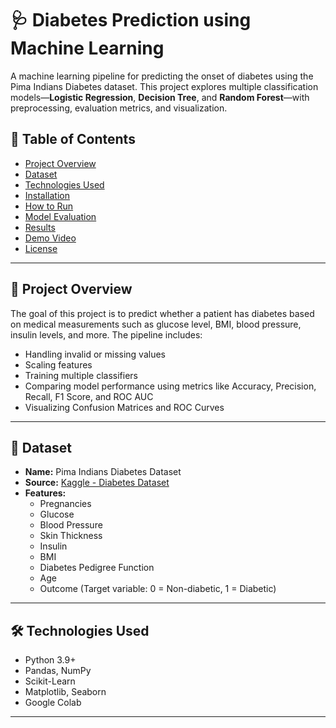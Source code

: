 # 🩺 Diabetes Prediction using Machine Learning

A machine learning pipeline for predicting the onset of diabetes using the Pima Indians Diabetes dataset. This project explores multiple classification models—**Logistic Regression**, **Decision Tree**, and **Random Forest**—with preprocessing, evaluation metrics, and visualization.

## 📌 Table of Contents

- [Project Overview](#project-overview)
- [Dataset](#dataset)
- [Technologies Used](#technologies-used)
- [Installation](#installation)
- [How to Run](#how-to-run)
- [Model Evaluation](#model-evaluation)
- [Results](#results)
- [Demo Video](#demo-video)
- [License](#license)

---

## 📖 Project Overview

The goal of this project is to predict whether a patient has diabetes based on medical measurements such as glucose level, BMI, blood pressure, insulin levels, and more. The pipeline includes:

- Handling invalid or missing values
- Scaling features
- Training multiple classifiers
- Comparing model performance using metrics like Accuracy, Precision, Recall, F1 Score, and ROC AUC
- Visualizing Confusion Matrices and ROC Curves

---

## 📂 Dataset

- **Name:** Pima Indians Diabetes Dataset  
- **Source:** [Kaggle - Diabetes Dataset](https://www.kaggle.com/datasets/uciml/pima-indians-diabetes-database)
- **Features:**
  - Pregnancies
  - Glucose
  - Blood Pressure
  - Skin Thickness
  - Insulin
  - BMI
  - Diabetes Pedigree Function
  - Age
  - Outcome (Target variable: 0 = Non-diabetic, 1 = Diabetic)

---

## 🛠️ Technologies Used

- Python 3.9+
- Pandas, NumPy
- Scikit-Learn
- Matplotlib, Seaborn
- Google Colab

---


